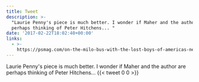 ```yaml
---
title: Tweet
description: >-
  "Laurie Penny's piece is much better. I wonder if Maher and the author are
  perhaps thinking of Peter Hitchens... "
date: '2017-02-22T18:02:40+00:00'
links:
  - >-
    https://psmag.com/on-the-milo-bus-with-the-lost-boys-of-americas-new-right-629a77e87986#.hj0ydcp7d
---
```

Laurie Penny's piece is much better. I wonder if Maher and the author are perhaps thinking of Peter Hitchens... 
      {{< tweet 0 0 >}}
    
